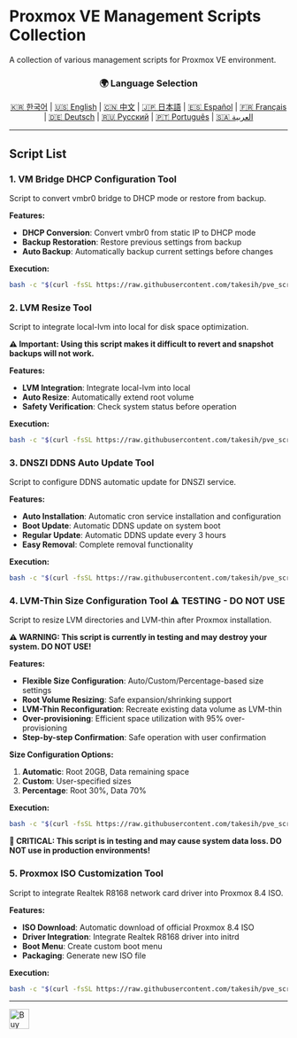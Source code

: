 # Proxmox VE Management Scripts Collection
A collection of various management scripts for Proxmox VE environment.

<div align="center">
  <h3>🌍 Language Selection</h3>
  <a href="README.md">🇰🇷 한국어</a> |
  <a href="README_EN.md">🇺🇸 English</a> |
  <a href="README_CN.md">🇨🇳 中文</a> |
  <a href="README_JP.md">🇯🇵 日本語</a> |
  <a href="README_ES.md">🇪🇸 Español</a> |
  <a href="README_FR.md">🇫🇷 Français</a> |
  <a href="README_DE.md">🇩🇪 Deutsch</a> |
  <a href="README_RU.md">🇷🇺 Русский</a> |
  <a href="README_PT.md">🇵🇹 Português</a> |
  <a href="README_AR.md">🇸🇦 العربية</a>
</div>

---

## Script List

### 1. VM Bridge DHCP Configuration Tool
Script to convert vmbr0 bridge to DHCP mode or restore from backup.

**Features:**
- **DHCP Conversion**: Convert vmbr0 from static IP to DHCP mode
- **Backup Restoration**: Restore previous settings from backup
- **Auto Backup**: Automatically backup current settings before changes

**Execution:**
```bash
bash -c "$(curl -fsSL https://raw.githubusercontent.com/takesih/pve_script/main/pve_vmbr0_dhcp.sh)"
```

### 2. LVM Resize Tool
Script to integrate local-lvm into local for disk space optimization.

**⚠️ Important: Using this script makes it difficult to revert and snapshot backups will not work.**

**Features:**
- **LVM Integration**: Integrate local-lvm into local
- **Auto Resize**: Automatically extend root volume
- **Safety Verification**: Check system status before operation

**Execution:**
```bash
bash -c "$(curl -fsSL https://raw.githubusercontent.com/takesih/pve_script/main/pve_lvm_resize.sh)"
```

### 3. DNSZI DDNS Auto Update Tool
Script to configure DDNS automatic update for DNSZI service.

**Features:**
- **Auto Installation**: Automatic cron service installation and configuration
- **Boot Update**: Automatic DDNS update on system boot
- **Regular Update**: Automatic DDNS update every 3 hours
- **Easy Removal**: Complete removal functionality

**Execution:**
```bash
bash -c "$(curl -fsSL https://raw.githubusercontent.com/takesih/pve_script/main/dnszi_ddns_setup.sh)"
```

### 4. LVM-Thin Size Configuration Tool ⚠️ **TESTING - DO NOT USE**
Script to resize LVM directories and LVM-thin after Proxmox installation.

**⚠️ WARNING: This script is currently in testing and may destroy your system. DO NOT USE!**

**Features:**
- **Flexible Size Configuration**: Auto/Custom/Percentage-based size settings
- **Root Volume Resizing**: Safe expansion/shrinking support
- **LVM-Thin Reconfiguration**: Recreate existing data volume as LVM-thin
- **Over-provisioning**: Efficient space utilization with 95% over-provisioning
- **Step-by-step Confirmation**: Safe operation with user confirmation

**Size Configuration Options:**
1. **Automatic**: Root 20GB, Data remaining space
2. **Custom**: User-specified sizes
3. **Percentage**: Root 30%, Data 70%

**Execution:**
```bash
bash -c "$(curl -fsSL https://raw.githubusercontent.com/takesih/pve_script/main/pve_lvm_thin_setup.sh)"
```

**🚨 CRITICAL: This script is in testing and may cause system data loss. DO NOT use in production environments!**

### 5. Proxmox ISO Customization Tool
Script to integrate Realtek R8168 network card driver into Proxmox 8.4 ISO.

**Features:**
- **ISO Download**: Automatic download of official Proxmox 8.4 ISO
- **Driver Integration**: Integrate Realtek R8168 driver into initrd
- **Boot Menu**: Create custom boot menu
- **Packaging**: Generate new ISO file

**Execution:**
```bash
bash -c "$(curl -fsSL https://raw.githubusercontent.com/takesih/pve_script/main/proxmox_iso_customize.sh)"
```

---

<a href='https://ko-fi.com/R6R71ILZQL' target='_blank'><img height='36' style='border:0px;height:36px;' src='https://storage.ko-fi.com/cdn/kofi3.png?v=6' border='0' alt='Buy Me a Coffee at ko-fi.com' /></a> 